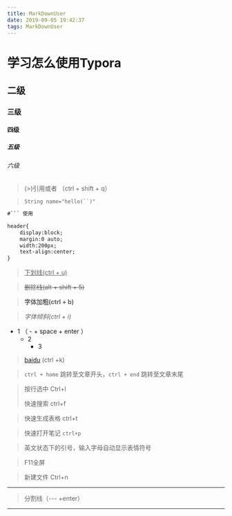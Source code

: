 ```yaml
---
title: MarkDownUser
date: 2019-09-05 19:42:37
tags: MarkDownUser
---
```




# 学习怎么使用Typora

## 二级

### 三级

#### 四级

##### 五级

###### 六级

> (>)引用或者 （ctrl + shift + q）

> `String name="hello(``)"`

```html
#``` 使用

header{
    display:block;
    margin:0 auto;
    width:200px;
    text-align:center;
}
```

> <u>下划线(ctrl + u)</u>

> ~~删除线(alt + shift + 5)~~

> **字体加粗(ctrl + b)**

> *字体倾斜(ctrl + i)*



- 1   （    -    +    space     +    enter    ）
  - 2
    - 3

> [baidu]()   (ctrl +k)

> `ctrl + home` 跳转至文章开头，`ctrl + end` 跳转至文章末尾

> 按行选中 Ctrl+l
>
> 快速搜索 ctrl+f

> 快速生成表格  ctrl+t

> 快速打开笔记  `ctrl+p`   

> 英文状态下的引号，输入字母自动显示表情符号

> F11全屏

> 新建文件 Ctrl+n

---

> 分割线（---  +enter）

---


